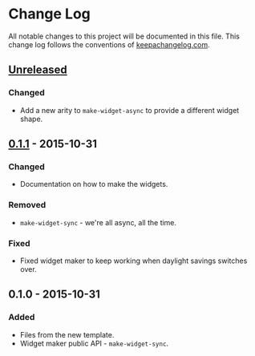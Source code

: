 # Change Log
All notable changes to this project will be documented in this file. This change log follows the conventions of [keepachangelog.com](http://keepachangelog.com/).

## [Unreleased][unreleased]
### Changed
- Add a new arity to `make-widget-async` to provide a different widget shape.

## [0.1.1] - 2015-10-31
### Changed
- Documentation on how to make the widgets.

### Removed
- `make-widget-sync` - we're all async, all the time.

### Fixed
- Fixed widget maker to keep working when daylight savings switches over.

## 0.1.0 - 2015-10-31
### Added
- Files from the new template.
- Widget maker public API - `make-widget-sync`.

[unreleased]: https://github.com/your-name/hello-figwhel/compare/0.1.1...HEAD
[0.1.1]: https://github.com/your-name/hello-figwhel/compare/0.1.0...0.1.1

